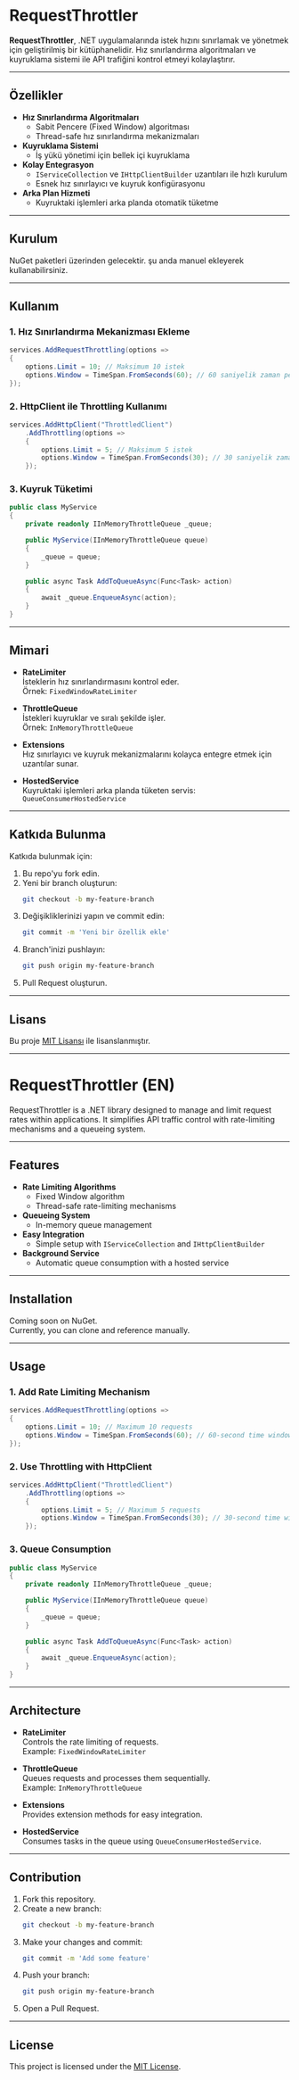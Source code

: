 # RequestThrottler

**RequestThrottler**, .NET uygulamalarında istek hızını sınırlamak ve yönetmek için geliştirilmiş bir kütüphanelidir. Hız sınırlandırma algoritmaları ve kuyruklama sistemi ile API trafiğini kontrol etmeyi kolaylaştırır.

---

## Özellikler

- **Hız Sınırlandırma Algoritmaları**
  - Sabit Pencere (Fixed Window) algoritması
  - Thread-safe hız sınırlandırma mekanizmaları
- **Kuyruklama Sistemi**
  - İş yükü yönetimi için bellek içi kuyruklama
- **Kolay Entegrasyon**
  - `IServiceCollection` ve `IHttpClientBuilder` uzantıları ile hızlı kurulum
  - Esnek hız sınırlayıcı ve kuyruk konfigürasyonu
- **Arka Plan Hizmeti**
  - Kuyruktaki işlemleri arka planda otomatik tüketme

---

## Kurulum

NuGet paketleri üzerinden gelecektir. şu anda manuel ekleyerek kullanabilirsiniz.

---

## Kullanım

### 1. Hız Sınırlandırma Mekanizması Ekleme

```csharp
services.AddRequestThrottling(options =>
{
    options.Limit = 10; // Maksimum 10 istek
    options.Window = TimeSpan.FromSeconds(60); // 60 saniyelik zaman penceresi
});
```

### 2. HttpClient ile Throttling Kullanımı

```csharp
services.AddHttpClient("ThrottledClient")
    .AddThrottling(options =>
    {
        options.Limit = 5; // Maksimum 5 istek
        options.Window = TimeSpan.FromSeconds(30); // 30 saniyelik zaman penceresi
    });
```

### 3. Kuyruk Tüketimi

```csharp
public class MyService
{
    private readonly IInMemoryThrottleQueue _queue;

    public MyService(IInMemoryThrottleQueue queue)
    {
        _queue = queue;
    }

    public async Task AddToQueueAsync(Func<Task> action)
    {
        await _queue.EnqueueAsync(action);
    }
}
```

---

## Mimari

- **RateLimiter**  
  İsteklerin hız sınırlandırmasını kontrol eder.  
  Örnek: `FixedWindowRateLimiter`

- **ThrottleQueue**  
  İstekleri kuyruklar ve sıralı şekilde işler.  
  Örnek: `InMemoryThrottleQueue`

- **Extensions**  
  Hız sınırlayıcı ve kuyruk mekanizmalarını kolayca entegre etmek için uzantılar sunar.

- **HostedService**  
  Kuyruktaki işlemleri arka planda tüketen servis: `QueueConsumerHostedService`

---

## Katkıda Bulunma

Katkıda bulunmak için:

1. Bu repo'yu fork edin.
2. Yeni bir branch oluşturun:  
   ```bash
   git checkout -b my-feature-branch
   ```
3. Değişikliklerinizi yapın ve commit edin:  
   ```bash
   git commit -m 'Yeni bir özellik ekle'
   ```
4. Branch'inizi pushlayın:  
   ```bash
   git push origin my-feature-branch
   ```
5. Pull Request oluşturun.

---

## Lisans

Bu proje [MIT Lisansı](LICENSE) ile lisanslanmıştır.

---

# RequestThrottler (EN)

RequestThrottler is a .NET library designed to manage and limit request rates within applications. It simplifies API traffic control with rate-limiting mechanisms and a queueing system.

---

## Features

- **Rate Limiting Algorithms**
  - Fixed Window algorithm
  - Thread-safe rate-limiting mechanisms
- **Queueing System**
  - In-memory queue management
- **Easy Integration**
  - Simple setup with `IServiceCollection` and `IHttpClientBuilder`
- **Background Service**
  - Automatic queue consumption with a hosted service

---

## Installation

Coming soon on NuGet.  
Currently, you can clone and reference manually.

---

## Usage

### 1. Add Rate Limiting Mechanism

```csharp
services.AddRequestThrottling(options =>
{
    options.Limit = 10; // Maximum 10 requests
    options.Window = TimeSpan.FromSeconds(60); // 60-second time window
});
```

### 2. Use Throttling with HttpClient

```csharp
services.AddHttpClient("ThrottledClient")
    .AddThrottling(options =>
    {
        options.Limit = 5; // Maximum 5 requests
        options.Window = TimeSpan.FromSeconds(30); // 30-second time window
    });
```

### 3. Queue Consumption

```csharp
public class MyService
{
    private readonly IInMemoryThrottleQueue _queue;

    public MyService(IInMemoryThrottleQueue queue)
    {
        _queue = queue;
    }

    public async Task AddToQueueAsync(Func<Task> action)
    {
        await _queue.EnqueueAsync(action);
    }
}
```

---

## Architecture

- **RateLimiter**  
  Controls the rate limiting of requests.  
  Example: `FixedWindowRateLimiter`

- **ThrottleQueue**  
  Queues requests and processes them sequentially.  
  Example: `InMemoryThrottleQueue`

- **Extensions**  
  Provides extension methods for easy integration.

- **HostedService**  
  Consumes tasks in the queue using `QueueConsumerHostedService`.

---

## Contribution

1. Fork this repository.
2. Create a new branch:  
   ```bash
   git checkout -b my-feature-branch
   ```
3. Make your changes and commit:  
   ```bash
   git commit -m 'Add some feature'
   ```
4. Push your branch:  
   ```bash
   git push origin my-feature-branch
   ```
5. Open a Pull Request.

---

## License

This project is licensed under the [MIT License](LICENSE).
